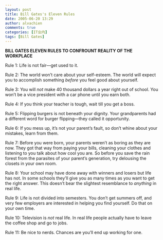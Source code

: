 ```yaml
---
layout: post
title: Bill Gates's Eleven Rules
date: 2005-06-20 13:29
author: alvachien
comments: true
categories: [IT业内]
tags: [Bill Gates]
---
```

**BILL GATES ELEVEN RULES TO CONFROUNT REALITY OF THE WORKPLACE**

 Rule 1:       Life is not fair—get used to it. 

 Rule 2:       The world won’t care about your self-esteem.  The world will expect you to accomplish something *before* you feel good about yourself. 

 Rule 3:       You will *not* make 40 thousand dollars a year right out of school.      You won’t be a vice president with a car phone until you earn both. 

 Rule 4:       If you think your teacher is tough, wait till you get a boss.  

 Rule 5:       Flipping burgers is not beneath your dignity.  Your grandparents had a different word for burger flipping—they called it opportunity. 

 Rule 6:       If you mess up, it’s not your parent’s fault, so don’t whine about your mistakes, learn from them. 

 Rule 7:       Before you were born, your parents weren’t as boring as they are now.  They got that way from paying your bills, cleaning your clothes and listening to you talk about how cool you are.  So before you save the rain forest from the parasites of your parent’s generation, try delousing the closets in your own room. 

Rule 8:       Your school may have done away with winners and losers but life has not. In some schools they’ll give you as many times as you want to get the right answer. This doesn’t bear the slightest resemblance to *anything* in real life. 

Rule 9:       Life is not divided into semesters.  You don’t get summers off, and very few employers are interested in helping you find yourself.  Do      that on your own time.  

Rule 10:    Television is *not* real life.  In real life people actually have to leave the coffee shop and go to jobs. 

Rule 11:    Be nice to nerds.  Chances are you’ll end up working for one. 
